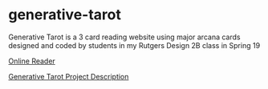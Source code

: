 # generative-tarot
Generative Tarot is a 3 card reading website using major arcana cards designed and coded by students in my Rutgers Design 2B class in Spring 19

[Online Reader](https://melanie-hoff.com/tarot/)

[Generative Tarot Project Description](https://melanie-hoff.com/tarot/project/)
